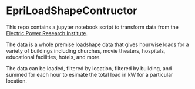 # EpriLoadShapeContructor

This repo contains a jupyter notebook script to transform data from the [Electric Power Research Institute](https://loadshape.epri.com/wholepremise).


The data is a whole premise loadshape data that gives hourwise loads for a variety of buildings including churches, movie theaters, hospitals, educational facilities, hotels, and more. 

The data can be loaded, filtered by location, filtered by building, and summed for each hour to esimate the total load in kW for a particular location. 